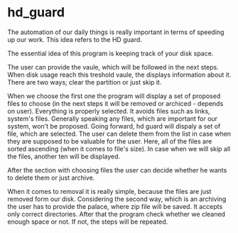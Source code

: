 # hd_guard

The automation of our daily things is really important in terms of speeding up our work. This idea refers to the HD guard.

The essential idea of this program is keeping track of your disk space. 

The user can provide the vaule, which will be followed in the next steps. When disk usage reach this treshold vaule, the displays information about it.
There are two ways; clear the partition or just skip it.

When we choose the first one the program will display a set of proposed files to choose (in the next steps it will be removed or archiced - depends on user). Everything is properly selected. It avoids files such as links, system's files. Generally speaking any files, which are important for our system, won't be proposed. 
Going forward, hd guard will dispaly a set of file, which are selected. The user can delete them from the list in case when they are supposed to be valuable for the user. Here, all of the files are sorted ascending (when it comes to file's size). In case when we will skip all the files, another ten will be displayed.

After the section with choosing files the user can decide whether he wants to delete them or just archive.

When it comes to removal it is really simple, because the files are just removed form our disk.
Considering the second way, which is an archiving the user has to provide the palace, where zip file will be saved. It accepts only correct directories.
After that the program check whether we cleaned enough space or not. If not, the steps will be repeated.


